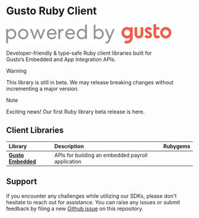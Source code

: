 # Gusto Ruby Client
![gusto logo](./assets/Gusto_logo.png)

Developer-friendly & type-safe Ruby client libraries built for Gusto’s Embedded and App Integration APIs.

> [!WARNING]
> This library is still in beta. We may release breaking changes without incrementing a major version.

> [!NOTE]
> Exciting news! Our first Ruby library beta release is here.

## Client Libraries

<!-- Start Gusto Ruby Client Libraries -->
| Library | Description | Rubygems |
| :- |:- |:- |
| **[Gusto Embedded](https://github.com/Gusto/gusto-ruby-client/tree/main/gusto_embedded#gusto)** | APIs for building an embedded payroll application | |
<!-- End Gusto Ruby Client Libraries -->

<!-- Start Gusto Support Notes -->
## Support

If you encounter any challenges while utilizing our SDKs, please don't hesitate to reach out for assistance.
You can raise any issues or submit feedback by filing a new [Github issue](https://github.com/Gusto/gusto-ruby-client/issues/new) on this repository.

<!-- End Gusto Support Notes -->
